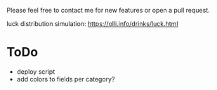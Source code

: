 Please feel free to contact me for new features or open a pull request.

luck distribution simulation:
https://olli.info/drinks/luck.html

# ToDo
- deploy script
- add colors to fields per category?